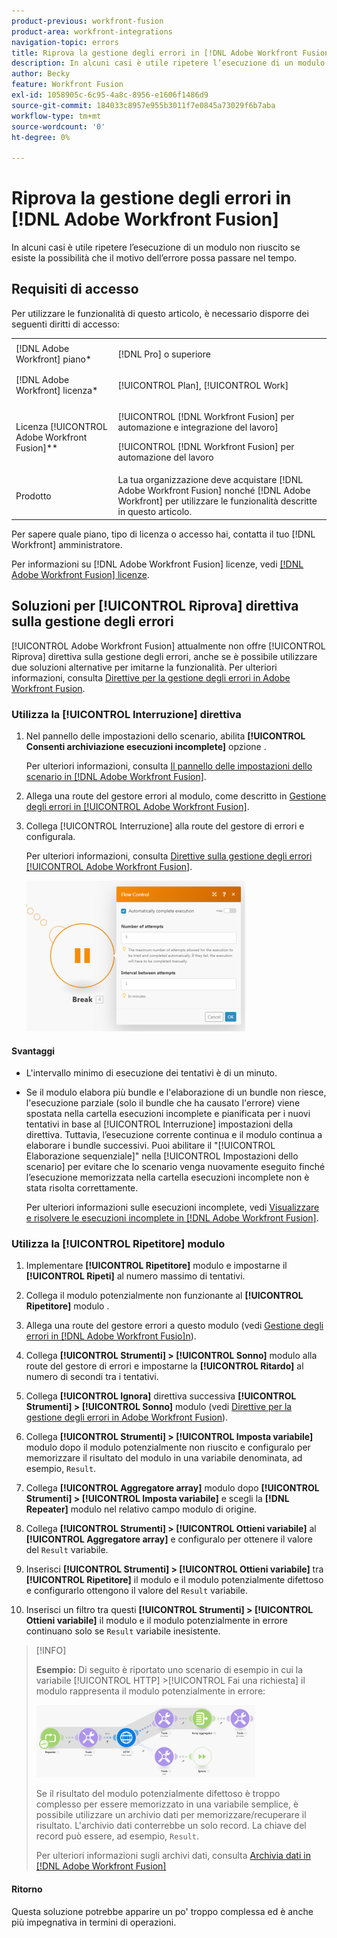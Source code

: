 ```yaml
---
product-previous: workfront-fusion
product-area: workfront-integrations
navigation-topic: errors
title: Riprova la gestione degli errori in [!DNL Adobe Workfront Fusion]
description: In alcuni casi è utile ripetere l’esecuzione di un modulo non riuscito per un paio di volte, se esiste la possibilità che il motivo dell’errore possa passare nel tempo.
author: Becky
feature: Workfront Fusion
exl-id: 1058905c-6c95-4a8c-8956-e1606f1486d9
source-git-commit: 184033c8957e955b3011f7e0845a73029f6b7aba
workflow-type: tm+mt
source-wordcount: '0'
ht-degree: 0%

---
```


# Riprova la gestione degli errori in [!DNL Adobe Workfront Fusion]

In alcuni casi è utile ripetere l’esecuzione di un modulo non riuscito se esiste la possibilità che il motivo dell’errore possa passare nel tempo.

## Requisiti di accesso

Per utilizzare le funzionalità di questo articolo, è necessario disporre dei seguenti diritti di accesso:

<table style="table-layout:auto">
 <col> 
 <col> 
 <tbody> 
  <tr> 
   <td role="rowheader">[!DNL Adobe Workfront] piano*</td> 
   <td> <p>[!DNL Pro] o superiore</p> </td> 
  </tr> 
  <tr data-mc-conditions=""> 
   <td role="rowheader">[!DNL Adobe Workfront] licenza*</td> 
   <td> <p>[!UICONTROL Plan], [!UICONTROL Work]</p> </td> 
  </tr> 
  <tr> 
   <td role="rowheader">Licenza [!UICONTROL Adobe Workfront Fusion]**</td> 
   <td> <p>[!UICONTROL [!DNL Workfront Fusion] per automazione e integrazione del lavoro] </p><p>[!UICONTROL [!DNL Workfront Fusion] per automazione del lavoro</p>  </td> 
  </tr> 
  <tr> 
   <td role="rowheader">Prodotto</td> 
   <td>La tua organizzazione deve acquistare [!DNL Adobe Workfront Fusion] nonché [!DNL Adobe Workfront] per utilizzare le funzionalità descritte in questo articolo.</td> 
  </tr> 
 </tbody> 
</table>

Per sapere quale piano, tipo di licenza o accesso hai, contatta il tuo [!DNL Workfront] amministratore.

Per informazioni su [!DNL Adobe Workfront Fusion] licenze, vedi [[!DNL Adobe Workfront Fusion] licenze](../../workfront-fusion/get-started/license-automation-vs-integration.md).

## Soluzioni per [!UICONTROL Riprova] direttiva sulla gestione degli errori

[!UICONTROL Adobe Workfront Fusion] attualmente non offre [!UICONTROL Riprova] direttiva sulla gestione degli errori, anche se è possibile utilizzare due soluzioni alternative per imitarne la funzionalità. Per ulteriori informazioni, consulta [Direttive per la gestione degli errori in Adobe Workfront Fusion](../../workfront-fusion/errors/directives-for-error-handling.md).

### Utilizza la [!UICONTROL Interruzione] direttiva

1. Nel pannello delle impostazioni dello scenario, abilita **[!UICONTROL Consenti archiviazione esecuzioni incomplete]** opzione .

   Per ulteriori informazioni, consulta [Il pannello delle impostazioni dello scenario in [!DNL Adobe Workfront Fusion]](../../workfront-fusion/scenarios/scenario-settings-panel.md).

1. Allega una route del gestore errori al modulo, come descritto in [Gestione degli errori in [!UICONTROL Adobe Workfront Fusion]](../../workfront-fusion/errors/error-handling.md).
1. Collega [!UICONTROL Interruzione] alla route del gestore di errori e configurala.

   Per ulteriori informazioni, consulta [Direttive sulla gestione degli errori [!UICONTROL Adobe Workfront Fusion]](../../workfront-fusion/errors/directives-for-error-handling.md).

   ![](assets/break-directive-350x241.png)

#### Svantaggi

* L&#39;intervallo minimo di esecuzione dei tentativi è di un minuto.
* Se il modulo elabora più bundle e l&#39;elaborazione di un bundle non riesce, l&#39;esecuzione parziale (solo il bundle che ha causato l&#39;errore) viene spostata nella cartella esecuzioni incomplete e pianificata per i nuovi tentativi in base al [!UICONTROL Interruzione] impostazioni della direttiva. Tuttavia, l’esecuzione corrente continua e il modulo continua a elaborare i bundle successivi. Puoi abilitare il &quot;[!UICONTROL Elaborazione sequenziale]&quot; nella [!UICONTROL Impostazioni dello scenario] per evitare che lo scenario venga nuovamente eseguito finché l’esecuzione memorizzata nella cartella esecuzioni incomplete non è stata risolta correttamente.

   Per ulteriori informazioni sulle esecuzioni incomplete, vedi [Visualizzare e risolvere le esecuzioni incomplete in [!DNL Adobe Workfront Fusion]](../../workfront-fusion/scenarios/view-and-resolve-incomplete-executions.md).

### Utilizza la [!UICONTROL Ripetitore] modulo

1. Implementare **[!UICONTROL Ripetitore]** modulo e impostarne il **[!UICONTROL Ripeti]** al numero massimo di tentativi.
1. Collega il modulo potenzialmente non funzionante al **[!UICONTROL Ripetitore]** modulo .
1. Allega una route del gestore errori a questo modulo (vedi [Gestione degli errori in [!DNL Adobe Workfront Fusio]n](../../workfront-fusion/errors/error-handling.md)).
1. Collega **[!UICONTROL Strumenti] > [!UICONTROL Sonno]** modulo alla route del gestore di errori e impostarne la **[!UICONTROL Ritardo]** al numero di secondi tra i tentativi.

1. Collega **[!UICONTROL Ignora]** direttiva successiva **[!UICONTROL Strumenti] > [!UICONTROL Sonno]** modulo (vedi [Direttive per la gestione degli errori in Adobe Workfront Fusion](../../workfront-fusion/errors/directives-for-error-handling.md)).

1. Collega **[!UICONTROL Strumenti] > [!UICONTROL Imposta variabile]** modulo dopo il modulo potenzialmente non riuscito e configuralo per memorizzare il risultato del modulo in una variabile denominata, ad esempio, `Result`.

1. Collega **[!UICONTROL Aggregatore array]** modulo dopo **[!UICONTROL Strumenti] > [!UICONTROL Imposta variabile]** e scegli la **[!DNL Repeater]** modulo nel relativo campo modulo di origine.

1. Collega **[!UICONTROL Strumenti] > [!UICONTROL Ottieni variabile]** al **[!UICONTROL Aggregatore array]** e configuralo per ottenere il valore del `Result` variabile.

1. Inserisci **[!UICONTROL Strumenti] > [!UICONTROL Ottieni variabile]** tra **[!UICONTROL Ripetitore]** il modulo e il modulo potenzialmente difettoso e configurarlo ottengono il valore del `Result` variabile.

1. Inserisci un filtro tra questi **[!UICONTROL Strumenti] > [!UICONTROL Ottieni variabile]** il modulo e il modulo potenzialmente in errore continuano solo se `Result` variabile inesistente.

>[!INFO]
>
>**Esempio:** Di seguito è riportato uno scenario di esempio in cui la variabile [!UICONTROL HTTP] >[!UICONTROL Fai una richiesta] il modulo rappresenta il modulo potenzialmente in errore:
>
>![](assets/http-make-request-350x116.png)
>
>Se il risultato del modulo potenzialmente difettoso è troppo complesso per essere memorizzato in una variabile semplice, è possibile utilizzare un archivio dati per memorizzare/recuperare il risultato. L&#39;archivio dati conterrebbe un solo record. La chiave del record può essere, ad esempio, `Result`.
>
>Per ulteriori informazioni sugli archivi dati, consulta [Archivia dati in [!DNL Adobe Workfront Fusion]](../../workfront-fusion/modules/data-stores.md)

#### Ritorno

Questa soluzione potrebbe apparire un po&#39; troppo complessa ed è anche più impegnativa in termini di operazioni.
